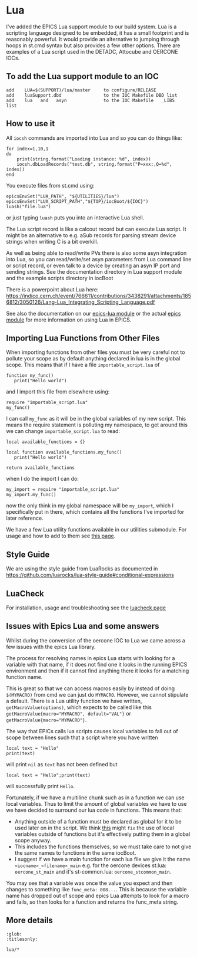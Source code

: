# Lua

I've added the EPICS Lua support module to our build system. Lua is a scripting language
designed to be embedded, it has a small footprint and is reasonably powerful. It would
provide an alternative to jumping through hoops in st.cmd syntax but also provides a 
few other options. There are examples of a Lua script used in the DETADC, Attocube and OERCONE IOCs.

## To add the Lua support module to an IOC
  
```
add    LUA=$(SUPPORT)/lua/master     to configure/RELEASE
add    luaSupport.dbd                to the IOC Makefile DBD list
add    lua   and   asyn              to the IOC Makefile   _LIBS    list
```

## How to use it 

All `iocsh` commands are imported into Lua and so you can do things
like:

```
for index=1,10,1
do
    print(string.format("Loading instance: %d", index))
    iocsh.dbLoadRecords("test.db", string.format("P=xxx:,Q=%d", index))
end
```

You execute files from st.cmd using:

```
epicsEnvSet("LUA_PATH", "${UTILITIES}/lua")
epicsEnvSet("LUA_SCRIPT_PATH","${TOP}/iocBoot/${IOC}")
luash("file.lua")
```

or just typing `luash` puts you into an interactive Lua shell.

The Lua script record is like a calcout record but can execute Lua script. It might be
an alternative to e.g. aSub records for parsing stream device strings when writing C is 
a bit overkill.

As well as being able to read/write PVs there is also some asyn integration into Lua, 
so you can read/write/set asyn parameters 
from Lua command line or script record, or even talk to a device by creating an asyn IP port
and sending strings. See the documentation directory in Lua support module  and the 
example scripts directory in iocBoot


There is a powerpoint about Lua here: https://indico.cern.ch/event/766611/contributions/3438291/attachments/1856812/3050126/Lang-Lua_Integrating_Scripting_Language.pdf

See also the documentation on our [epics-lua module](https://github.com/ISISComputingGroup/EPICS-lua) or the actual [epics module](https://github.com/epics-modules/lua) for more information on using Lua in EPICS.

## Importing Lua Functions from Other Files

When importing functions from other files you must be very careful not to pollute your scope as by default anything declared in lua is in the global scope. This means that if I have a file `importable_script.lua` of

```
function my_func()
   print("Hello world")
```

and I import this file from elsewhere using:

```
require "importable_script.lua"
my_func()
```

I can call `my_func` as it will be in the global variables of my new script. This means the require statement is polluting my namespace, to get around this we can change `importable_script.lua` to read:

```
local available_functions = {}

local function available_functions.my_func()
   print("Hello world")

return available_functions
```

when I do the import I can do:

```
my_import = require "importable_script.lua"
my_import.my_func()
```

now the only think in my global namespace will be `my_import`, which I specifically put in there, which contains all the functions I've imported for later reference.

We have a few Lua utility functions available in our utilities submodule. For usage and how to add to them see [this page](https://github.com/ISISComputingGroup/ibex_developers_manual/wiki/Our-Lua-Utility-Functions).

## Style Guide

We are using the style guide from LuaRocks as documented in https://github.com/luarocks/lua-style-guide#conditional-expressions

## LuaCheck

For installation, usage and troubleshooting see the [luacheck page](https://github.com/ISISComputingGroup/ibex_developers_manual/wiki/LuaCheck)

## Issues with Epics Lua and some answers

Whilst during the conversion of the oercone IOC to Lua we came across a few issues with the epics Lua library.

The process for resolving names in epics Lua starts with looking for a variable with that name, if it does not find one it looks in the running EPICS environment and then if it cannot find anything there it looks for a matching function name.

This is great so that we can access macros easily by instead of doing `$(MYMACRO)` from cmd we can just do `MYMACRO`. However, we cannot stipulate a default. There is a Lua utility function we have written, `getMacroValue(options)`, which expects to be called like this `getMacroValue{macro="MYMACRO", default="VAL"}` or `getMacroValue{macro="MYMACRO"}`.

The way that EPICs calls lua scripts causes local variables to fall out of scope between lines such that a script where you have written
``` 
local text = "Hello"
print(text)
```
will print `nil` as `text` has not been defined but
```
local text = "Hello";print(text)
```
will successfully print `Hello`. 

Fortunately, if we have a multiline chunk such as in a function we can use local variables. Thus to limit the amount of global variables we have to use we have decided to surround our lua code in functions. This means that:

- Anything outside of a function must be declared as global for it to be used later on in the script. We think [this](https://epics-lua.readthedocs.io/en/latest/using-lua-shell.html#common-lua-environments) might `fix` the use of local variables outside of functions but it's effectively putting them in a global scope anyway.
- This includes the functions themselves, so we must take care to not give the same names to functions in the same iocBoot.
- I suggest if we have a main function for each lua file we give it the name `<iocname>_<filename>_main` e.g. for the oercone devices st.lua: `oercone_st_main` and it's st-common.lua: `oercone_stcommon_main`. 

You may see that a variable was once the value you expect and then changes to something like `func_meta: 008...`. This is because the variable name has dropped out of scope and epics Lua attempts to look for a macro and fails, so then looks for a function and returns the func_meta string.

## More details

```{toctree}
:glob:
:titlesonly:

lua/*
```